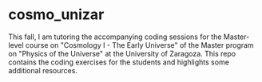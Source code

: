 # cosmo_unizar
This fall, I am tutoring the accompanying coding sessions for the Master-level course on "Cosmology I - The Early Universe" of the Master program on "Physics of the Universe" at the University of Zaragoza. This repo contains the coding exercises for the students and highlights some additional resources.
